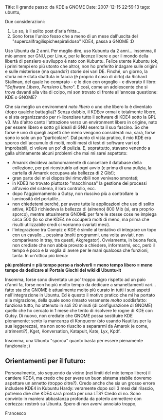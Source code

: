 Title: Il grande passo: da KDE a GNOME
Date:  2007-12-15 22:59:13
tags: ubuntu,

Due considerazioni:

1. Lo so, è il solito post d'aria fritta...
2. Sono forse l'unico fesso che a meno di un mese dall'uscita del
"supercalifragilispichespiralidoso" KDE4, passa a GNOME :D


Uso Ubuntu da 2
anni. Per meglio dire, uso Kubuntu da 2 anni... insomma, il mio amore per GNU,
per Linux, per le licenze libere e per il mondo della libertà di pensiero e
sviluppo è nato con Kubuntu. Felice utente Kubuntu (ok, i primi tempi ero più
utonto che altro), non ho preferito indagare sulle origini e sulle misteriose
(ma quando?) storie dei vari DE. Finché, un giorno, la storia mi e stata
sbattuta in faccia (è proprio il caso di dirlo) da Richard Stallman, del quale
ho comprato - e lo dico con orgoglio - e divorato il libro: "_Software Libero,
Pensiero Libero_". E così, come un adolescente che si trova davanti alla vita
di colpo, mi son trovato di fronte all'annosa questione: KDE o GNOME?


Che sia
meglio un environment _nato libero_ o uno che libero lo è diventato (dopo
qualche battaglia)? Senza dubbio, il KDEev ormai è totalmente libero, e si sta
organizzando per ri-licenziare tutto il software di KDE4 sotto la GPL v3. Ma
d'altro canto l'attrazione verso un environment libero in origine, nato per
essere libero e sotto gli ideali di GNU esercita il suo fascino. So che forse
è uno di quegli aspetti che meno vengono considerati ma, sarà, forse sono io
solo un po "particolare". Dal punto di vista pratico, il mio KDE era sporco
dell'accumulo di molti, molti mesi di test di software vari ed improbabili, ci
voleva un po' di pulizia. E, soprattutto, stavano venendo a galla ultimamente
alcuni problemi che mai mi sarei aspettato:

 * Amarok decideva autonomamente di
cancellare il database della collezione, per poi ricostruirlo ad ogni avvio (e
prima di una pulizia, la cartella di Amarok occupava ala bellezza di 2 Gib!);
 * gran parte dei miei dispositivi rimovibili non venivano smontati;
 * in KDE3 ho trovato piuttosto "macchinosa" la gestione dei processi all'avvio del
sistema, il loro controllo, ecc.
 * dopo l'aggiornamento a Gutsy, non riuscivo
più a controllare la luminosità del portatile...
 * non chiedetemi perché, per
avere tutte le applicazioni che uso di solito attive, KDE3 richiedeva la
bellezza di (almeno) 800 Mib (si, era proprio sporco), mentre attualmente GNOME
per fare le stesse cose ne impiega circa 500 (lo so che KDE4 ne occuperà molti
di meno, ma prima che risulti utilizzabile credi ci vorranno svariati mesi).
 * l'integrazione tra Compiz e KDE è simile al tentativo di integrare un topo con
un cavallo... pessima (molti programmi, una volta avviati, non comparivano in
tray, tra questi, Akgregator). Ovviamente, in buona fede, non crediate che non
abbia provato a chiedere, informarmi, ecc, però il tempo è poco e la voglia di
avere per le mani qualcosa che funzioni, tanta. In un'ottica più bieca:


**più problemi = più tempo perso a risolverli = meno tempo libero = meno tempo
da dedicare al Portale Giochi del wiki di Ubuntu-it**


Insomma, forse sono diventato un po' troppo pigro rispetto ad un paio d'anni
fa, forse non ho più molto tempo da dedicare a smanettamenti vari... fatto sta
che GNOME è attualmente molto più curato in tutti i suoi aspetti
nell'integrazione in Ubuntu. Ed è questo il motivo pratico che mi ha portato
alla migrazione, della quale sono rimasto veramente _molto_ soddisfatto:
funziona tutto, ho ottenuto in soli 20 minuti (di configurazione di GNOME)
quello che ho cercato in 1 mese che tento di risolvere le rogne di KDE con
Gutsy. Di nuovo, non crediate che GNOME possa sostituire KDE pienamente: sento
la mancanza di Konqueror (sto usando Nautilus per la sua leggerezza), ma non
sono riuscito a separarmi da Amarok (e come, altrimenti?), Kget, Konversation,
Katapult, Kate, Lyx, Kpdf.


Insomma, una Ubuntu "sporca" quanto basta per
essere pienamente funzionale ;)


## Orientamenti per il futuro: ##

Personalmente,
sto seguendo da vicino (nei limiti del mio tempo libero) il cantiere KDE4, ma
credo che per avere un buon sistema stabile dovremo aspettare un annetto
(troppo oltre?). Credo anche che sia un grosso errore includere KDE4 in
Kubuntu Hardy: veramente dopo soli 3 mesi dal rilascio, potremo dire che KDE4
sarà pronta per una LTS? Credo di no. Sono convinto in maniera abbastanza
profonda da poterlo ammettere con certezza: resterò su Ubuntu. Spero di non
avervi annoiato troppo,

Francesco
